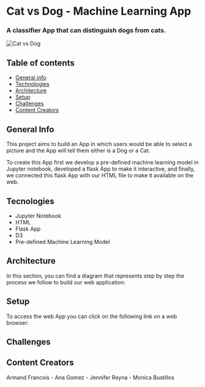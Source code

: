 # Cat vs Dog - Machine Learning App
### A classifier App that can distinguish dogs from cats.
![Cat vs Dog](./catdog_image.png)

## Table of contents
* [General info](#general-info)
* [Technologies](#technologies)
* [Architecture](#Architecture)
* [Setup](#setup)
* [Challenges](#challenges)
* [Content Creators](#Content-Creators)

## General Info
This project aims to build an App in which users would be able to select a picture and the App will tell them either is a Dog or a Cat.

To create this App first we develop a pre-defined machine learning model in Jupyter notebook, developed a flask App to make it interactive, and finally, we connected this flask App with our HTML file to make it available on the web.

## Tecnologies
* Jupyter Notebook
* HTML
* Flask App
* D3
* Pre-defined Machine Learning Model

## Architecture
In this section, you can find a diagram that represents step by step the process we follow to build our web application:

## Setup
To access the web App you can click on the following link on a web browser:

## Challenges

## Content Creators
Armand Francois - Ana Gomez - Jennifer Reyna - Monica Bustillos
